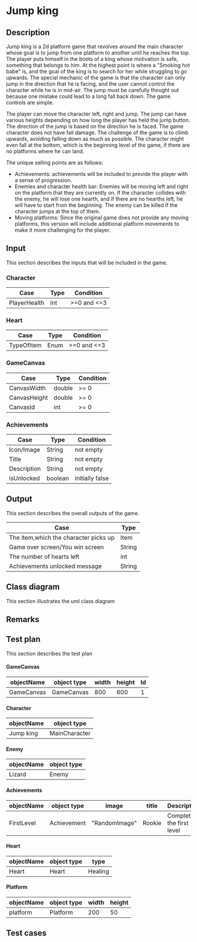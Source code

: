 # Jump king

## Description
Jump king is a 2d platform game that revolves around the main character whose goal is to jump from one platform to another until he reaches the top. The player puts himself in the boots of a king whose motivation is safe, something that belongs to him. At the highest point is where a "Smoking hot babe" is, and the goal of the king is to search for her while struggling to go upwards. The special mechanic of the game is that the character can only jump in the direction that he is facing, and the user cannot control the character while he is in mid-air. Тhe jump must be carefully thought out because one mistake could lead to a long fall back down. The game controls are simple.

The player can move the character left, right and jump. The jump can have various heights depending on how long the player has held the jump button. The direction of the jump is based on the direction he is faced. The game character does not have fall damage. The challenge of the game is to climb upwards, avoiding falling down as much as possible. The character might even fall at the bottom, which is the beginning level of the game, if there are no platforms where he can land.

The unique selling points are as follows:

* Achievements: achievements will be included to provide the player with a sense of progression.
* Enemies and character health bar: Enemies will be moving left and right on the platform that they are currently on. If the character collides with the enemy, he will lose one hearth, and if there are no hearths left, he will have to start from the beginning. The enemy can be killed if the character jumps at the top of them.
* Moving platforms: Since the original game does not provide any moving platforms, this version will include additional platform movements to make it more challenging for the player.
## Input
This section describes the inputs that will be included in the game.
### Character
|     Case       |       Type        |    Condition  |
|----------------|-------------------|---------------|
|PlayerHealth    |        int        |    >=0 and <=3|

### Heart
|     Case       |       Type        |    Condition  |
|----------------|-------------------|---------------|
|TypeOfItem      |       Enum        |    >=0 and <=3|

### GameCanvas
|     Case       |       Type        |    Condition  |
|----------------|-------------------|---------------|
|CanvasWidth     |   double          |    >= 0       |
|CanvasHeight    |   double          |    >= 0       |
|CanvasId        |   int             |    >= 0       |

### Achievements
|     Case       |       Type        |    Condition  |
|----------------|-------------------|---------------|
|Icon/Image      |   String          |    not empty  |
|Title           |   String          |    not empty  |
|Description     |   String          |    not empty  |
|isUnlocked      |   boolean         |initially false|


## Output
This section describes the overall outputs of the game.

|              Case                         |       Type        |
|-------------------------------------------|-------------------|
|The item,which the character picks up      |       Item        |
|Game over screen/You win screen            |       String      |
|The number of hearts left                  |       int         |
|Achievements unlocked message              |       String      |

## Class diagram
This section illustrates the uml class diagram
## Remarks

## Test plan
This section describes the test plan

#### GameCanvas

|  objectName    |     object type   |    width      |    height     |      Id      |
|----------------|-------------------|---------------|---------------|--------------|
|GameCanvas      |   GameCanvas      |     800       |     600       |      1       |

#### Character
|  objectName    |     object type   |
|----------------|-------------------|
|Jump king       |   MainCharacter   |

#### Enemy

|  objectName    |     object type   |
|----------------|-------------------|
|   Lizard       |      Enemy        |

#### Achievements 

|  objectName    |     object type   |    image      |    title      |     Description        |
|----------------|-------------------|---------------|---------------|------------------------|
|FirstLevel      |   Achievement     |"RandomImage"  |   Rookie      |Complete the first level|

#### Heart

|  objectName    |     object type   |  type  |
|----------------|-------------------|--------|
|    Heart       |      Heart        | Healing|

#### Platform

|  objectName    |     object type   |  width | height|
|----------------|-------------------|--------|-------|
|    platform    |      Platform     |  200   |  50   |


## Test cases